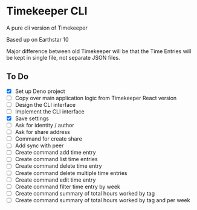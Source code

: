 # Timekeeper CLI

A pure cli version of Timekeeper

Based up on Earthstar 10

Major difference between old Timekeeper will be that the Time Entries will be kept in single file, not separate JSON files.

## To Do

- [x] Set up Deno project
- [ ] Copy over main application logic from Timekeeper React version
- [ ] Design the CLI interface
- [ ] Implement the CLI interface
- [x] Save settings
- [ ] Ask for identity / author
- [ ] Ask for share address
- [ ] Command for create share
- [ ] Add sync with peer
- [ ] Create command add time entry
- [ ] Create command list time entries
- [ ] Create command delete time entry
- [ ] Create command delete multiple time entries
- [ ] Create command edit time entry
- [ ] Create command filter time entry by week
- [ ] Create command summary of total hours worked by tag
- [ ] Create command summary of total hours worked by tag and per week